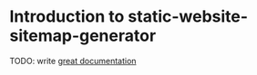 # Introduction to static-website-sitemap-generator

TODO: write [great documentation](http://jacobian.org/writing/what-to-write/)
